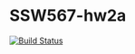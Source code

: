 # SSW567-hw2a
[![Build Status](https://travis-ci.com/amitb913/SSW567-hw2a.svg?branch=main)](https://travis-ci.com/amitb913/SSW567-hw2a)
